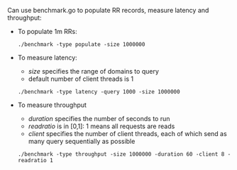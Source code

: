 Can use benchmark.go to populate RR records, measure latency and throughput:

* To populate 1m RRs:

  `./benchmark -type populate -size 1000000`

* To measure latency:

  * *size* specifies the range of domains to query
  * default number of client threads is 1

  `./benchmark -type latency -query 1000 -size 1000000`

* To measure throughput

  * *duration* specifies the number of seconds to run
  * *readratio* is in [0,1]: 1 means all requests are reads
  * *client* specifies the number of client threads, each of which send as many query sequentially as possible

  `./benchmark -type throughput -size 1000000 -duration 60 -client 8 -readratio 1`

  
